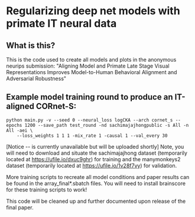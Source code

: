 
# Regularizing deep net models with primate IT neural data

## What is this?

This is the code used to create all models and plots in the anonymous neurips submission: "Aligning Model and Primate Late Stage Visual Representations Improves Model-to-Human Behavioral Alignment and Adversarial Robustness"

## Example model training round to produce an IT-aligned CORnet-S:

```
python main.py -v --seed 0 --neural_loss logCKA --arch cornet_s --epochs 1200 --save_path test_round -nd sachimajajhongpublic -s All -n All -aei \
    --loss_weights 1 1 1 -mix_rate 1 -causal 1 --val_every 30
```

[Notice -- is currently unavailable but will be uploaded shortly]
Note, you will need to download and situate the sachimajajhong dataset (temporarily located at https://ufile.io/dxuc9ghr) for training and the manymonkeys2 dataset (temporarily located at https://ufile.io/1v28f7vy) for validation.

More training scripts to recreate all model conditions and paper results can be found in the array_final*.sbatch files. You will need to install brainscore for these training scripts to work!

This code will be cleaned up and further documented upon release of the final paper.
